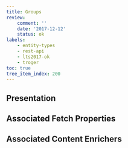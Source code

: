 ```yaml
---
title: Groups
review:
    comment: ''
    date: '2017-12-12'
    status: ok
labels:
    - entity-types
    - rest-api
    - lts2017-ok
    - troger
toc: true
tree_item_index: 200
---
```

## Presentation





## Associated Fetch Properties




## Associated Content Enrichers
